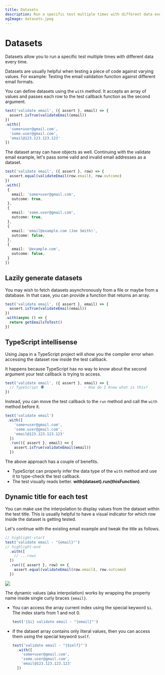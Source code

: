```yaml
---
title: Datasets
description: Run a specific test multiple times with different data every time
ogImage: datasets.jpeg
---
```


# Datasets

Datasets allow you to run a specific test multiple times with different data every time.

Datasets are usually helpful when testing a piece of code against varying values. For example: Testing the email validation function against different email formats.

You can define datasets using the `with` method. It accepts an array of values and passes each row to the test callback function as the second argument.

```ts
test('validate email', ({ assert }, email) => {
  assert.isTrue(validateEmail(email))
})
.with([
  'some+user@gmail.com',
  'some.user@gmail.com',
  'email@123.123.123.123'
])
```

The dataset array can have objects as well. Continuing with the validate email example, let's pass some valid and invalid email addresses as a dataset.

```ts
test('validate email', ({ assert }, row) => {
  assert.equal(validateEmail(row.email), row.outcome)
})
.with([
 {
   email: 'some+user@gmail.com',
   outcome: true,
 },
 {
   email: 'some.user@gmail.com',
   outcome: true,
 },
 {
   email: 'email@example.com (Joe Smith)',
   outcome: false,
 },
 {
   email: '@example.com',
   outcome: false,
 }
])
```

## Lazily generate datasets

You may wish to fetch datasets asynchronously from a file or maybe from a database. In that case, you can provide a function that returns an array.

```ts
test('validate email', ({ assert }, email) => {
  assert.isTrue(validateEmail(email))
})
.with(async () => {
  return getEmailsToTest()
})
```

## TypeScript intellisense 

Using Japa in a TypeScript project will show you the compiler error when accessing the dataset row inside the test callback.

It happens because TypeScript has no way to know about the second argument your test callback is trying to access.

```ts
test('validate email', ({ assert }, email) => {
  // TypeScript 🗣                  ˄ How do I know what is this?
})
```

Instead, you can move the test callback to the `run` method and call the `with` method before it.

```ts
test('validate email')
 .with([
    'some+user@gmail.com',
    'some.user@gmail.com',
    'email@123.123.123.123'
  ])
  .run(({ assert }, email) => {
    assert.isTrue(validateEmail(email))
  })
```

The above approach has a couple of benefits.

- TypeScript can properly infer the data type of the `with` method and use it to type-check the test callback.
- The test visually reads better. **with(dataset).run(thisFunction)**.

## Dynamic title for each test
You can make use the interpolation to display values from the dataset within the test title. This is usually helpful to have a visual indicator for which row inside the dataset is getting tested.

Let's continue with the existing email example and tweak the title as follows.

```ts
// highlight-start
test('validate email - "{email}"')
// highlight-end
  .with([
    // ...rows
  ])
  .run(({ assert }, row) => {
    assert.equal(validateEmail(row.email), row.outcome)
  })
```

![](dataset-interpolation.png)

The dynamic values (aka interpolation) works by wrapping the property name inside single curly braces `{email}`.

- You can access the array current index using the special keyword `$i`. The index starts from 1 and not 0.

  ```ts
  test('{$i} validate email - "{email}"')
  ```

- If the dataset array contains only literal values, then you can access them using the special keyword `$self`.

  ```ts
  test('validate email - "{$self}"')
    .with([
      'some+user@gmail.com',
      'some.user@gmail.com',
      'email@123.123.123.123'
    ])
  ```
